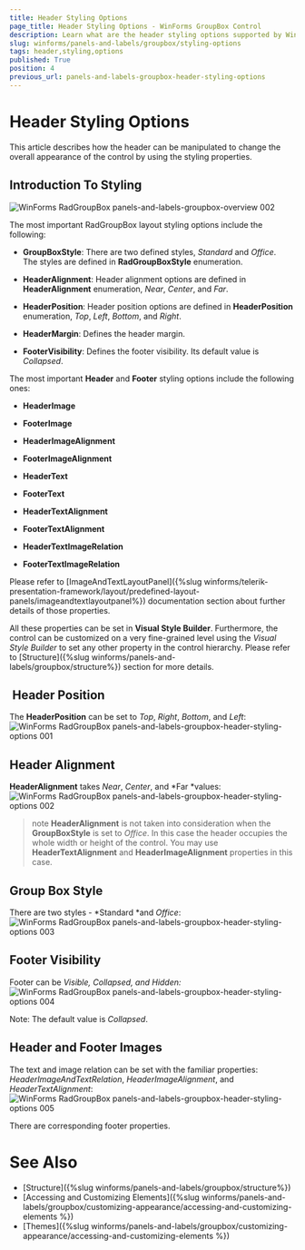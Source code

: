 ```yaml
---
title: Header Styling Options
page_title: Header Styling Options - WinForms GroupBox Control
description: Learn what are the header styling options supported by WinForms GroupBox.
slug: winforms/panels-and-labels/groupbox/styling-options
tags: header,styling,options
published: True
position: 4
previous_url: panels-and-labels-groupbox-header-styling-options
---
```


# Header Styling Options

This article describes how the header can be manipulated to change the overall appearance of the control by using the styling properties.

## Introduction To Styling

![WinForms RadGroupBox panels-and-labels-groupbox-overview 002](images/panels-and-labels-groupbox-overview002.png)

The most important RadGroupBox layout styling options include the following:

* **GroupBoxStyle**: There are two defined styles, *Standard* and *Office*. The styles are defined in **RadGroupBoxStyle** enumeration.

* **HeaderAlignment**: Header alignment options are defined in **HeaderAlignment** enumeration, *Near*, *Center*, and *Far*.

* **HeaderPosition**: Header position options are defined in **HeaderPosition** enumeration, *Top*, *Left*, *Bottom*, and *Right*.

* **HeaderMargin**: Defines the header margin.

* **FooterVisibility**: Defines the footer visibility. Its default value is *Collapsed*.

The most important **Header** and **Footer** styling options include the following ones:

* **HeaderImage**

* **FooterImage**

* **HeaderImageAlignment**

* **FooterImageAlignment**

* **HeaderText**

* **FooterText**

* **HeaderTextAlignment**

* **FooterTextAlignment**

* **HeaderTextImageRelation**

* **FooterTextImageRelation**

Please refer to [ImageAndTextLayoutPanel]({%slug winforms/telerik-presentation-framework/layout/predefined-layout-panels/imageandtextlayoutpanel%}) documentation section about further details of those properties.

All these properties can be set in **Visual Style Builder**. Furthermore, the control can be customized on a very fine-grained level using the *Visual Style Builder* to set any other property in the control hierarchy. Please refer to [Structure]({%slug winforms/panels-and-labels/groupbox/structure%}) section for more details.

##  Header Position

The **HeaderPosition** can be set to *Top*, *Right*, *Bottom*, and *Left*:<br>![WinForms RadGroupBox panels-and-labels-groupbox-header-styling-options 001](images/panels-and-labels-groupbox-header-styling-options001.png)

## Header Alignment

**HeaderAlignment** takes *Near*, *Center*, and *Far *values:<br>![WinForms RadGroupBox panels-and-labels-groupbox-header-styling-options 002](images/panels-and-labels-groupbox-header-styling-options002.png)

>note **HeaderAlignment** is not taken into consideration when the **GroupBoxStyle** is set to *Office*. In this case the header occupies the whole width or height of the control. You may use **HeaderTextAlignment** and **HeaderImageAlignment** properties in this case.
>

## Group Box Style

There are two styles - *Standard *and *Office*:<br>![WinForms RadGroupBox panels-and-labels-groupbox-header-styling-options 003](images/panels-and-labels-groupbox-header-styling-options003.png)

## Footer Visibility 

Footer can be *Visible, Collapsed, and Hidden:*<br>![WinForms RadGroupBox panels-and-labels-groupbox-header-styling-options 004](images/panels-and-labels-groupbox-header-styling-options004.png)

Note: The default value is *Collapsed*.

## Header and Footer Images

The text and image relation can be set with the familiar properties: *HeaderImageAndTextRelation*, *HeaderImageAlignment*, and *HeaderTextAlignment*:<br>![WinForms RadGroupBox panels-and-labels-groupbox-header-styling-options 005](images/panels-and-labels-groupbox-header-styling-options005.png)

There are corresponding footer properties.

# See Also

* [Structure]({%slug winforms/panels-and-labels/groupbox/structure%})
* [Accessing and Customizing Elements]({%slug winforms/panels-and-labels/groupbox/customizing-appearance/accessing-and-customizing-elements %})
* [Themes]({%slug winforms/panels-and-labels/groupbox/customizing-appearance/accessing-and-customizing-elements %})
